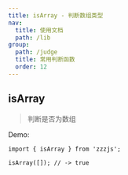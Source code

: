 ```yaml
---
title: isArray - 判断数组类型
nav:
  title: 使用文档
  path: /lib
group:
  path: /judge
  title: 常用判断函数
  order: 12
---
```


## isArray

> 判断是否为数组

Demo:

```tsx | pure
import { isArray } from 'zzzjs';

isArray([]); // -> true
```
